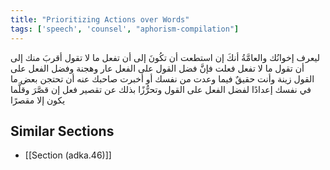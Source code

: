 ```yaml
---
title: "Prioritizing Actions over Words"
tags: ['speech', 'counsel', "aphorism-compilation"]
---
```


 ليعرف إخوانُك والعامَّةُ أنكَ إن استطعت أن تكُونَ إلى أن تفعل ما لا تقول أقربَ منك إلى أن تقول ما لا تفعل فعلت فإنَّ فضل القول على الفعل عار وهجنة وفضل الفعل على القول زينة وأنت حقيقٌ فيما وعدت من نفسك أو أخبرت صاحبك عنه أن تحتجن بعض ما في نفسك إعدادًا لفضل الفعل على القول وتحرُّزًا بذلك عن تقصير فعل إن قصَّرَ وقلَّما يكون إلا مقصرًا

## Similar Sections
- [[Section (adka.46)]]
